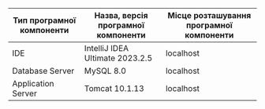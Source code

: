| Тип програмної компоненти | Назва, версія програмної компоненти              | Місце розташування програмної компоненти          | 
|---------------------------|--------------------------------------------------|---------------------------------------------------|
| IDE                       | IntelliJ IDEA Ultimate 2023.2.5                  | localhost                                          |
| Database Server           | MySQL 8.0                                        | localhost                                          |
| Application Server        | Tomcat 10.1.13                                   | localhost                                          |
